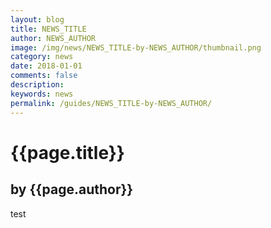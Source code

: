 ```yaml
---
layout: blog
title: NEWS_TITLE
author: NEWS_AUTHOR
image: /img/news/NEWS_TITLE-by-NEWS_AUTHOR/thumbnail.png
category: news
date: 2018-01-01
comments: false
description: 
keywords: news
permalink: /guides/NEWS_TITLE-by-NEWS_AUTHOR/
---
```


# {{page.title}}
## by {{page.author}}


test